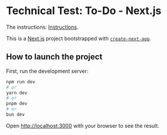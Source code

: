 
# Technical Test: To-Do - Next.js

The instructions: [Instructions](https://brumaire-inc.notion.site/Technical-Test-To-Do-Next-js-1c50a0ea223b496182d5e585c8f620eb#ecc8046a5da546b8a041ccd7b2fc7d69).

This is a [Next.js](https://nextjs.org/) project bootstrapped with [`create-next-app`](https://github.com/vercel/next.js/tree/canary/packages/create-next-app).

## How to launch the project

First, run the development server:

```bash
npm run dev
# or
yarn dev
# or
pnpm dev
# or
bun dev
```

Open [http://localhost:3000](http://localhost:3000) with your browser to see the result.